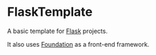 # FlaskTemplate
A basic template for [Flask](flask.pocoo.org) projects.

It also uses [Foundation](http://foundation.zurb.com/) as a front-end framework.
